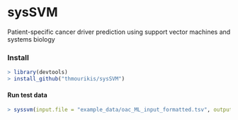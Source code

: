 # sysSVM
Patient-specific cancer driver prediction using support vector machines and systems biology

### Install ###

```r
> library(devtools)
> install_github("thmourikis/sysSVM")
```

#### Run test data ####
```r
> syssvm(input.file = "example_data/oac_ML_input_formatted.tsv", output.dir = "OAC", exclude.features = c("young", "no_ALL_muts"), cores=2, iters = 10)
```
